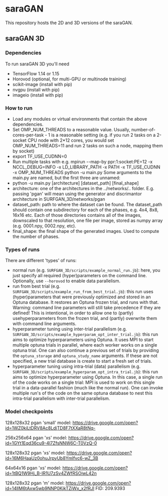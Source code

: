 # saraGAN
This repository hosts the 2D and 3D versions of the saraGAN.

## saraGAN 3D

### Dependencies
To run saraGAN 3D you'll need
- TensorFlow 1.14 or 1.15
- Horovod (optional, for multi-GPU or multinode training)
- scikit-image (install with pip)
- nvgpu (install with pip)
- imageio (install with pip)

### How to run
- Load any modules or virtual environments that contain the above dependencies.
- Set OMP_NUM_THREADS to a reasonable value. Usually, number-of-cores-per-task - 1 is a reasonable setting (e.g. if you run 2 tasks on a 2-socket CPU node with 2*12 cores, you would set OMP_NUM_THREADS=11 and run 2 tasks on such a node, mapping them by socket)
- export TF_USE_CUDNN=0
- Run multiple tasks with e.g.
mpirun --map-by ppr:1:socket:PE=12 -x NCCL_DEBUG=INFO -x LD_LIBRARY_PATH -x PATH -x TF_USE_CUDNN -x OMP_NUM_THREADS python -u main.py <args>
Some arguments to the main.py are named, but the first three are unnamed:
- python -u main.py [architecture] [dataset_path] [final_shape]
- architecture: one of the architectures in the ../networks/.. folder. E.g. passing 'pgan' will mean using the generator and discrimantor architecture in SURFGAN_3D/networks/pgan
- dataset_path: path to where the dataset can be found. The dataset_path should contain one subdirectory for each of the phases, e.g. 4x4, 8x8, 16x16 etc. Each of those directories contains all of the images, downscaled to that resolution, one file per image, stored as numpy array (e.g. 0001.npy, 0002.npy, etc).
- final_shape: the final shape of the generated images. Used to compute the number of phases.

### Types of runs
There are different 'types' of runs:
- normal run (e.g. `SURFGAN_3D/scripts/example_normal_run.jb`): here, you just specify all required (hyper)parameters on the command line. Optionally, use `--horovod` to enable data parallelism. 
- run from best trial (e.g. `SURFGAN_3D/scripts/example_run_from_best_trial.jb`): this run uses (hyper)parameters that were previously optimized and stored in an Optuna database. It restores an Optuna frozen trial, and runs with that. Warning: command line parameters will still take precedence if they are defined! This is intentional, in order to allow one to (partly) usehyperparameters from the frozen trial, and (partly) overwrite them with command line arguments.
- hyperparameter tuning using inter-trial parallelism (e.g. `SURFGAN_3D/scripts/example_hyperparam_opt_inter_trial.jb`): this run aims to optimize hyperparameters using Optuna. It uses MPI to start multiple optuna trials in parallel, where each worker works on a single optuna trial. One can also continue a previous set of trials by providing the `optuna_storage` and `optuna_study_name` arguments. If these are not specified, a new trial database is create to start a fresh set of trials.
- hyperparameter tuning using intra-trial (data) parallelism (e.g. `SURFGAN_3D/scripts/example_hyperparam_opt_intra_trial.jb`): this run aims to optimize hyperparameter using Optuna. In this case, a single run of the code works on a single trial: MPI is used to work on this single trial in a data-parallel fashion (much like the normal run). One can invoke multiple run's of the code on the same optuna database to nest this intra-trial parallelism with inter-trial parallelism.

### Model checkpoints

128x128x32 pgan 'small' model: https://drive.google.com/open?id=1WZ0kiLtDRV8Ac8LdjTD8F7tXXaR8tNq-

256x256x64 pgan 'xs' model: https://drive.google.com/open?id=1GYt1Eqd36cu9-4l7ZfsNNW6C-T0VzQ-0

128x128x32 pgan 'xs' model: https://drive.google.com/open?id=16M6HaaUz0ohuJrpyUb8Ymlfvc6-wZ_3B

64x64x16 pgan 'xs' model: https://drive.google.com/open?id=1tBQ1W9Hj_B-IR1U7zSv4ZWfRSOiwL42n

128x128x32 pgan 'm' model: https://drive.google.com/open?id=14llM6tAxw5wb9NNP0KjkTZiWx_x2fRJl
FID: 209.9393 

